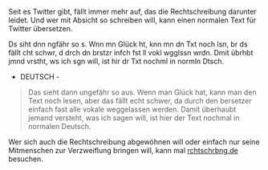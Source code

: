 <!--
.. title: Rchtschribng 2.0 - Dr ltimtiv übstzr
.. slug: 102-rchtschribng-20-dr-ltimtiv-ubstzr
.. date: 2007-05-01 14:12:20
.. tags: Internet
.. description: 
.. type: text
-->

Seit es Twitter gibt, fällt immer mehr auf, das die Rechtschreibung darunter leidet.
Und wer mit Absicht so schreiben will, kann einen normalen Text für Twitter übersetzen.
<!-- TEASER_END -->

Ds siht dnn ngfähr so s.
Wnn mn Glück ht, knn mn dn Txt noch lsn, br ds fällt cht schwr, d drch dn brstzr infch fst ll vokl wgglssn wrdn.
Dmit übrhbt jmnd vrstht, ws ich sgn will, ist hir dr Txt nochml in normln Dtsch.

- DEUTSCH -

>Das sieht dann ungefähr so aus.
>Wenn man Glück hat, kann man den Text noch lesen, aber das fällt echt schwer, da durch den bersetzer einfach fast alle vokale weggelassen werden.
>Damit überhaubt jemand versteht, was ich sagen will, ist hier der Text nochmal in normalen Deutsch.

Wer sich auch die Rechtschreibung abgewöhnen will oder einfach nur seine Mitmenschen zur Verzweiflung bringen will, kann mal [rchtschrbng.de](http://rchtschrbng.de/) besuchen.
